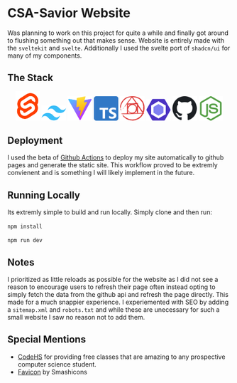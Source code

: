 # CSA-Savior Website

Was planning to work on this project for quite a while and finally got around to flushing something out that makes sense. Website is entirely made with the `sveltekit` and `svelte`. Additionally I used the svelte port of `shadcn/ui` for many of my components.

## The Stack
<div align="center">
    <img width="55" src="./assets/svelte-logo.svg"/>
    <img width="55" src="./assets/tailwind-logo.svg"/>
    <img width="55" src="./assets/Vitejs-logo.svg"/>
    <img width="55" src="./assets/typescript-logo.svg"/>
    <img width="55" src="./assets/postcss-logo.svg"/>
    <img width="55" src="./assets/ESLint-logo.svg"/>
    <img width="55" src="./assets/github-logo.svg"/>
    <img width="55" src="./assets/node-logo.svg"/>
</div>

## Deployment
I used the beta of [Github Actions](https://docs.github.com/en/actions) to deploy my site automatically to github pages and generate the static site. This workflow proved to be extremly convienent and is something I will likely implement in the future. 

## Running Locally
Its extremly simple to build and run locally. Simply clone and then run:

```npm install```

```npm run dev```

## Notes
I prioritized as little reloads as possible for the website as I did not see a reason to encourage users to refresh their page often instead opting to simply fetch the data from the github api and refresh the page directly. This made for a much snappier experience. I experiemented with SEO by adding a `sitemap.xml` and `robots.txt` and while these are unecessary for such a small website I saw no reason not to add them.

## Special Mentions
- [CodeHS](https://codehs.com/) for providing free classes that are amazing to any prospective computer science student.
- [Favicon](https://www.flaticon.com/free-icons/code) by Smashicons